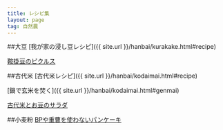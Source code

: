 ```yaml
---
title: レシピ集
layout: page
tag: 自然農
---
```


##大豆
[我が家の浸し豆レシピ]({{ site.url }}/hanbai/kurakake.html#recipe)

[鞍掛豆のピクルス](http://kobapan.com/blog/2015/06/21/pickles.html)

##古代米
[古代米レシピ]({{ site.url }}/hanbai/kodaimai.html#recipe)

[鍋で玄米を焚く]({{ site.url }}/hanbai/kodaimai.html#genmai)

[古代米とお豆のサラダ](https://kobapan.com/blog/2020/03/30/salad.html)



##小麦粉
[BPや重曹を使わないパンケーキ](http://kobapan.com/blog/2013/04/11/morning.html)


